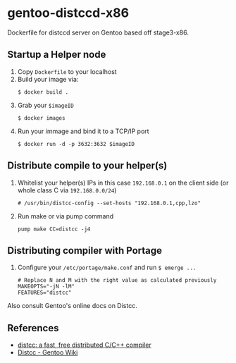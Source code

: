 # gentoo-distccd-x86

Dockerfile for distccd server on Gentoo based off stage3-x86.

## Startup a Helper node

1. Copy `Dockerfile` to your localhost
2. Build your image via:
   ```
   $ docker build .
   ```
3. Grab your `$imageID`
   ```
   $ docker images
   ```
4. Run your immage and bind it to a TCP/IP port
   ```
   $ docker run -d -p 3632:3632 $imageID
   ```

## Distribute compile to your helper(s)

1. Whitelist your helper(s) IPs in this case `192.168.0.1` on the client side (or whole class C via `192.168.0.0/24`)
   ```
   # /usr/bin/distcc-config --set-hosts "192.168.0.1,cpp,lzo"
   ```
2. Run make or via pump command
   ```
   pump make CC=distcc -j4
   ```
    
## Distributing compiler with Portage

1. Configure your `/etc/portage/make.conf` and run `$ emerge ...`
   ```
   # Replace N and M with the right value as calculated previously
   MAKEOPTS="-jN -lM"
   FEATURES="distcc"
   ```
    
Also consult Gentoo's online docs on Distcc.

## References

- [distcc: a fast, free distributed C/C++ compiler](https://github.com/distcc/distcc)
- [Distcc - Gentoo Wiki](http://wiki.gentoo.org/wiki/Distcc)
